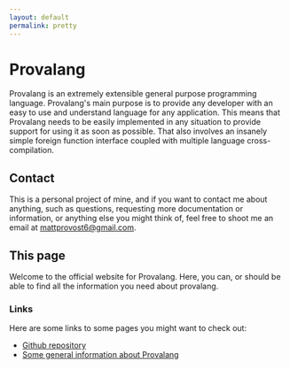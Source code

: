 ```yaml
---
layout: default
permalink: pretty
---
```

# Provalang
Provalang is an extremely extensible general purpose programming language. Provalang's main purpose is to provide any developer with an easy to use and understand language for any application.
This means that Provalang needs to be easily implemented in any situation to provide support for using it as soon as possible. That also involves an insanely simple foreign function interface coupled with multiple language cross-compilation.

## Contact
This is a personal project of mine, and if you want to contact me about anything, such as questions, requesting more documentation or information, or anything else you might think of,
feel free to shoot me an email at [mattprovost6@gmail.com][email].

## This page
Welcome to the official website for Provalang. Here, you can, or should be able to find all the information you need about provalang.

### Links
Here are some links to some pages you might want to check out:
 * [Github repository][repo]
 * [Some general information about Provalang][info]

  [email]: mailto:mattprovost6@gmail.com
  [info]: ./info/
  [repo]: https://github.com/BSFishy/Provalang/